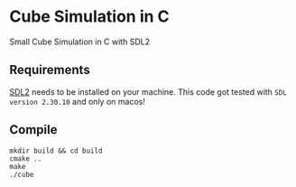 # Cube Simulation in C
Small Cube Simulation in C with SDL2

## Requirements
[SDL2](https://github.com/libsdl-org/SDL/tree/release-2.30.10) 
needs to be installed on your machine. This code got tested with 
```SDL version 2.30.10``` and only on macos!

## Compile
```
mkdir build && cd build
cmake ..
make
./cube
```

